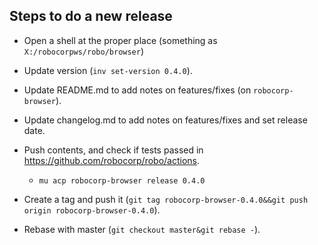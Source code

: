 
Steps to do a new release
---------------------------

- Open a shell at the proper place (something as `X:/robocorpws/robo/browser`)

- Update version (`inv set-version 0.4.0`).

- Update README.md to add notes on features/fixes (on `robocorp-browser`).

- Update changelog.md to add notes on features/fixes and set release date.

- Push contents, and check if tests passed in https://github.com/robocorp/robo/actions.
  - `mu acp robocorp-browser release 0.4.0`

- Create a tag and push it (`git tag robocorp-browser-0.4.0&&git push origin robocorp-browser-0.4.0`).

- Rebase with master (`git checkout master&git rebase -`).

